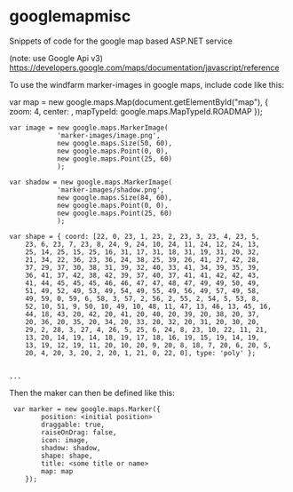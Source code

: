 googlemapmisc
=============

Snippets of code for the google map based ASP.NET service

(note: use Google Api v3)
<https://developers.google.com/maps/documentation/javascript/reference>

To use the windfarm marker-images in google maps, include code like this:

   var map = new google.maps.Map(document.getElementById("map"), {
        zoom: 4,
        center: <give some position>,
        mapTypeId: google.maps.MapTypeId.ROADMAP
    });

    var image = new google.maps.MarkerImage(
                'marker-images/image.png',
                new google.maps.Size(50, 60),
                new google.maps.Point(0, 0),
                new google.maps.Point(25, 60)
                );

    var shadow = new google.maps.MarkerImage(
                'marker-images/shadow.png',
                new google.maps.Size(84, 60),
                new google.maps.Point(0, 0),
                new google.maps.Point(25, 60)
                );

    var shape = { coord: [22, 0, 23, 1, 23, 2, 23, 3, 23, 4, 23, 5,
        23, 6, 23, 7, 23, 8, 24, 9, 24, 10, 24, 11, 24, 12, 24, 13,
        25, 14, 25, 15, 25, 16, 31, 17, 31, 18, 31, 19, 31, 20, 32,
        21, 34, 22, 36, 23, 36, 24, 38, 25, 39, 26, 41, 27, 42, 28,
        37, 29, 37, 30, 38, 31, 39, 32, 40, 33, 41, 34, 39, 35, 39,
        36, 41, 37, 42, 38, 42, 39, 37, 40, 37, 41, 41, 42, 42, 43,
        41, 44, 45, 45, 45, 46, 46, 47, 47, 48, 47, 49, 49, 50, 49,
        51, 49, 52, 49, 53, 49, 54, 49, 55, 49, 56, 49, 57, 49, 58,
        49, 59, 0, 59, 6, 58, 3, 57, 2, 56, 2, 55, 2, 54, 5, 53, 8,
        52, 10, 51, 9, 50, 10, 49, 10, 48, 11, 47, 13, 46, 13, 45, 16,
        44, 18, 43, 20, 42, 20, 41, 20, 40, 20, 39, 20, 38, 20, 37,
        20, 36, 20, 35, 20, 34, 20, 33, 20, 32, 20, 31, 20, 30, 20,
        29, 2, 28, 3, 27, 4, 26, 5, 25, 6, 24, 8, 23, 10, 22, 11, 21,
        13, 20, 14, 19, 14, 18, 19, 17, 18, 16, 19, 15, 19, 14, 19,
        13, 19, 12, 19, 11, 20, 10, 20, 9, 20, 8, 18, 7, 20, 6, 20, 5,
        20, 4, 20, 3, 20, 2, 20, 1, 21, 0, 22, 0], type: 'poly' };


	...

Then the maker can then be defined like this:

     var marker = new google.maps.Marker({
            position: <initial position>
            draggable: true,
            raiseOnDrag: false,
            icon: image,
            shadow: shadow,
            shape: shape,
            title: <some title or name>
            map: map
        });


	